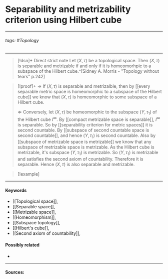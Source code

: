 # Separability and metrizability criterion using Hilbert cube
***
###### tags: #Topology 
***
>[!dsn]+ Direct strict note
>Let $(X,\tau)$ be a topological space. Then $(X,\tau)$ is separable and metrizable if and only if it is homeomorhpic to a subspace of the Hilbert cube.^[Sidney A. Morris - "Topology without tears" p.242]

>[!proof]+
>$\Rightarrow$
>If $(X,\tau)$ is separable and metrizalble, then by [[every separable metric space is homeomorphic to a subspace of the Hilbert cube]] we know that $(X,\tau)$ is homeomorphic to some subspace of a Hilbert cube.
>
>$\Leftarrow$
>Conversely, let $(X,\tau)$ be homeomorphic to the subspace $(Y,\tau_{1})$ of the Hilbert cube $I^{\infty}$. By [[compact metrizable space is separable]], $I^{\infty}$ is separable. So by [[separability criterion for metric spaces]] it is second countable. By [[subspace of second countable space is second countable]], and hence $(Y,\tau_{1})$ is second countable. Also by [[subspace of metrizable space is metrizable]] we know that any subspace of metrizable space is metrizable. As the Hilbert cube is metrizable, it's subspace $(Y,\tau_{1})$ is metrizable. So $(Y,\tau_{1})$ is metrizable and satisfies the second axiom of countability. Therefore it is separable. Hence $(X,\tau)$ is also separable and metrizable.

>[!example] 
>
***
#### Keywords
- [[Topological space]],
- [[Separable space]],
- [[Metrizable space]],
- [[Homeomorphism]],
- [[Subspace topology]],
- [[Hilbert's cube]],
- [[Second axiom of countability]],
#### Possibly related
- 
***
#### Sources: